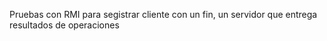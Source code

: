 Pruebas con RMI para segistrar cliente con un fin, un servidor que entrega resultados de operaciones
